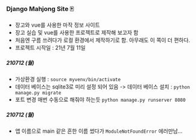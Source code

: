 ### Django Mahjong Site 🀄️
- 장고와 vue를 사용한 마작 정보 사이트
- 장고 실습 및 vue를 사용한 프로젝트로 제작해 보고자 함
- 처음엔 구름 쓰려다가 로컬 환경에서 제작하기로 함. 아무래도 이 쪽이 더 편하다.
- 프로젝트 시작일 : 21년 7월 11일

##### 210712 (월)
- 가상환경 실행 : `source myvenv/bin/activate`
- 데이터 베이스는 sqlite3로 미리 설정 되어 있음 -> 데이터 베이스 설치 : `python manage.py migrate`
- 포트 변경 매번 수동으로 해줘야 하는듯 `python manage.py runserver 8080`

##### 210712 (월)
- 앱 이름으로 main 같은 흔한 이름 썼다가 `ModuleNotFoundError` 에러만남...